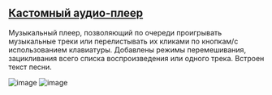 ## [Кастомный аудио-плеер](https://polivodichka.github.io/custom-audio-player/)
Музыкальный плеер, позволяющий по очереди проигрывать музыкальные треки или перелистывать их кликами по кнопкам/с использованием клавиатуры. Добавлены режимы перемешивания, зацикливания всего списка воспроизведения или одного трека. Встроен текст песни.

![image](https://user-images.githubusercontent.com/68563445/154960178-7cfe32b9-f1f5-4ec4-b64c-46339f0c6ad5.png)
![image](https://user-images.githubusercontent.com/68563445/154960270-bdf7d125-e817-4a62-992b-a1f2c7b57b04.png)

